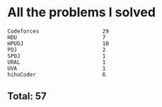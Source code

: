 # All the problems I solved

```
Codeforces                    29
HDU                           7
HPUOJ                         10
POJ                           2
SPOJ                          1
URAL                          1
UVA                           1
hihoCoder                     6
```
## Total: 57
